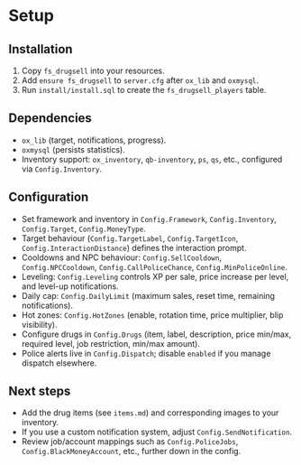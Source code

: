 # Setup

## Installation
1. Copy `fs_drugsell` into your resources.
2. Add `ensure fs_drugsell` to `server.cfg` after `ox_lib` and `oxmysql`.
3. Run `install/install.sql` to create the `fs_drugsell_players` table.

## Dependencies
- `ox_lib` (target, notifications, progress).
- `oxmysql` (persists statistics).
- Inventory support: `ox_inventory`, `qb-inventory`, `ps`, `qs`, etc., configured via `Config.Inventory`.

## Configuration
- Set framework and inventory in `Config.Framework`, `Config.Inventory`, `Config.Target`, `Config.MoneyType`.
- Target behaviour (`Config.TargetLabel`, `Config.TargetIcon`, `Config.InteractionDistance`) defines the interaction prompt.
- Cooldowns and NPC behaviour: `Config.SellCooldown`, `Config.NPCCooldown`, `Config.CallPoliceChance`, `Config.MinPoliceOnline`.
- Leveling: `Config.Leveling` controls XP per sale, price increase per level, and level-up notifications.
- Daily cap: `Config.DailyLimit` (maximum sales, reset time, remaining notifications).
- Hot zones: `Config.HotZones` (enable, rotation time, price multiplier, blip visibility).
- Configure drugs in `Config.Drugs` (item, label, description, price min/max, required level, job restriction, min/max amount).
- Police alerts live in `Config.Dispatch`; disable `enabled` if you manage dispatch elsewhere.

## Next steps
- Add the drug items (see `items.md`) and corresponding images to your inventory.
- If you use a custom notification system, adjust `Config.SendNotification`.
- Review job/account mappings such as `Config.PoliceJobs`, `Config.BlackMoneyAccount`, etc., further down in the config.

